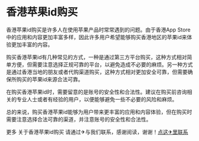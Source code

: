 # 香港苹果id购买

香港苹果id购买是许多人在使用苹果产品时常常遇到的问题。由于香港App Store中的应用和内容更加丰富多样，因此许多用户希望能够购买香港地区的苹果id来体验更加丰富的内容。

购买香港苹果id有几种常见的方式，一种是通过第三方平台购买，这种方式相对简单方便，但需要注意选择正规可靠的平台，以避免造成不必要的麻烦。另一种方式是通过香港当地的朋友或者代购渠道购买，这种方式相对更加安全可靠，但需要确保所购买的苹果id来源合法可靠。

在购买香港苹果id时，需要留意的是账号的安全性和合法性。建议在购买前咨询相关的专业人士或者有经验的用户，以便能够避免一些不必要的风险和麻烦。

总的来说，购买香港苹果id能够为用户带来更丰富的应用和内容体验，但在购买时需要注意选择合法可靠的渠道，并注意账号的安全性和合法性。

更多 关于香港苹果id购买 请通过✈与我们联系，感谢阅读，谢谢！[点这✈里联系](https://ss.k02.cc)